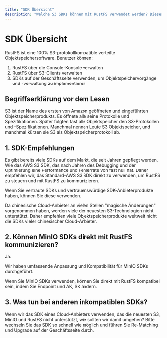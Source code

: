 ```yaml
---
title: "SDK Übersicht"
description: "Welche S3 SDKs können mit RustFS verwendet werden? Dieser Artikel bietet eine detaillierte Erklärung."
---
```


# SDK Übersicht

RustFS ist eine 100% S3-protokollkompatible verteilte Objektspeichersoftware. Benutzer können:

1. RustFS über die Console-Konsole verwalten
2. RustFS über S3-Clients verwalten
3. SDKs auf der Geschäftsseite verwenden, um Objektspeichervorgänge und -verwaltung zu implementieren

## Begriffserklärung vor dem Lesen

S3 ist der Name des ersten von Amazon geöffneten und eingeführten Objektspeicherprodukts. Es öffnete alle seine Protokolle und Spezifikationen. Später folgten fast alle Objektspeicher den S3-Protokollen und -Spezifikationen.
Manchmal nennen Leute S3 Objektspeicher, und manchmal kürzen sie S3 als Objektspeicherprotokoll ab.

## 1. SDK-Empfehlungen

Es gibt bereits viele SDKs auf dem Markt, die seit Jahren gepflegt werden. Wie das AWS S3 SDK, das nach Jahren des Debugging und der Optimierung eine Performance und Fehlerrate von fast null hat. Daher empfehlen wir, das Standard-AWS S3 SDK direkt zu verwenden, um RustFS zu steuern und mit RustFS zu kommunizieren.

Wenn Sie vertraute SDKs und vertrauenswürdige SDK-Anbieterprodukte haben, können Sie diese verwenden.

Da chinesische Cloud-Anbieter an vielen Stellen "magische Änderungen" vorgenommen haben, werden viele der neuesten S3-Technologien nicht unterstützt. Daher empfehlen viele Objektspeicherprodukte weltweit nicht die SDKs vieler chinesischer Cloud-Anbieter.

## 2. Können MinIO SDKs direkt mit RustFS kommunizieren?

Ja.

Wir haben umfassende Anpassung und Kompatibilität für MinIO SDKs durchgeführt.

Wenn Sie MinIO SDKs verwenden, können Sie direkt mit RustFS kompatibel sein, indem Sie Endpoint und AK, SK ändern.

## 3. Was tun bei anderen inkompatiblen SDKs?

Wenn wir das SDK eines Cloud-Anbieters verwenden, das die neuesten S3, MinIO und RustFS nicht unterstützt, wie sollten wir damit umgehen?
Bitte wechseln Sie das SDK so schnell wie möglich und führen Sie Re-Matching und Upgrade auf der Geschäftsseite durch.
